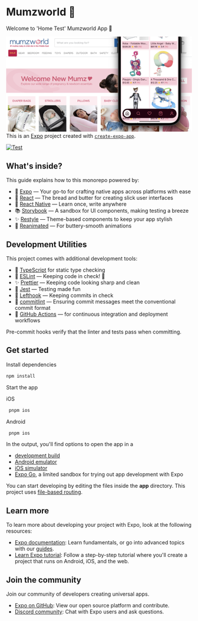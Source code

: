 # Mumzworld 🐣

Welcome to 'Home Test' Mumzworld App 👋

![screenshot](assets/images/banner.png)
This is an [Expo](https://expo.dev) project created with [`create-expo-app`](https://www.npmjs.com/package/create-expo-app).

[![Test](https://github.com/du5rte/mumzworld/actions/workflows/test.yml/badge.svg)](https://github.com/du5rte/mumzworld/actions/workflows/test.yml)

## What's inside?

This guide explains how to this monorepo powered by:

- 📱 [Expo](https://expo.dev/) — Your go-to for crafting native apps across platforms with ease
- 🚀 [React](https://reactjs.org/) — The bread and butter for creating slick user interfaces
- 📱 [React Native](https://reactnative.dev/docs/getting-started) — Learn once, write anywhere
- 📚 [Storybook](https://storybook.js.org/) — A sandbox for UI components, making testing a breeze
- ✨ [Restyle](https://github.com/Shopify/restyle) — Theme-based components to keep your app stylish
- 🏇 [Reanimated](https://docs.swmansion.com/react-native-reanimated/) — For buttery-smooth animations

## Development Utilities

This project comes with additional development tools:

- 📘 [TypeScript](https://www.typescriptlang.org/) for static type checking
- 📏 [ESLint](https://eslint.org/) — Keeping code in check! 👀
- ✨ [Prettier](https://prettier.io) — Keeping code looking sharp and clean
- 🧪 [Jest](https://jestjs.io/) — Testing made fun
- 🥊 [Lefthook](https://github.com/evilmartians/lefthook) — Keeping commits in check
- 📜 [commitlint](https://commitlint.js.org/) — Ensuring commit messages meet the conventional commit format
- 🤖 [GitHub Actions](https://github.com/features/actions) — for continuous integration and deployment workflows

Pre-commit hooks verify that the linter and tests pass when committing.

## Get started

Install dependencies

```bash
npm install
```

Start the app

iOS

```bash
 pnpm ios
```

Android

```bash
 pnpm ios
```

In the output, you'll find options to open the app in a

- [development build](https://docs.expo.dev/develop/development-builds/introduction/)
- [Android emulator](https://docs.expo.dev/workflow/android-studio-emulator/)
- [iOS simulator](https://docs.expo.dev/workflow/ios-simulator/)
- [Expo Go](https://expo.dev/go), a limited sandbox for trying out app development with Expo

You can start developing by editing the files inside the **app** directory. This project uses [file-based routing](https://docs.expo.dev/router/introduction).

## Learn more

To learn more about developing your project with Expo, look at the following resources:

- [Expo documentation](https://docs.expo.dev/): Learn fundamentals, or go into advanced topics with our [guides](https://docs.expo.dev/guides).
- [Learn Expo tutorial](https://docs.expo.dev/tutorial/introduction/): Follow a step-by-step tutorial where you'll create a project that runs on Android, iOS, and the web.

## Join the community

Join our community of developers creating universal apps.

- [Expo on GitHub](https://github.com/expo/expo): View our open source platform and contribute.
- [Discord community](https://chat.expo.dev): Chat with Expo users and ask questions.

